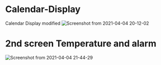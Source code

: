 # Calendar-Display

Calendar Display modified
![Screenshot from 2021-04-04 20-12-02](https://user-images.githubusercontent.com/60012955/113525415-c77bd280-9582-11eb-97f2-1dd08793a16c.png)



# 2nd screen Temperature and alarm


![Screenshot from 2021-04-04 21-44-29](https://user-images.githubusercontent.com/57550046/113528645-2d6e5700-958f-11eb-8627-72ab41183fff.png)


